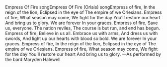 Empress Of Fire songEmpress Of Fire (Orlais) songEmpress of fire,
In the reign of the lion,
Eclipsed in the eye of
The empire of we Orlesians.
Empress of fire,
What season may come,
We fight for the day
You'll restore our heart
And bring us to glory.
We are forever
In your graces.
Empress of fire,
Save us, everyone.
The nation reviles,
The course is but run, and end has begun.
Empress of fire,
Believe in us all.
Embrace us with arms,
And dress us with swords,
And light up our hearts with blood so bold.
We are forever
In your graces.
Empress of fire,
In the reign of the lion,
Eclipsed in the eye of
The empire of we Orlesians.
Empress of fire,
What season may come,
We fight for the day
You'll restore our heart
And bring us to glory.
—As performed by the bard Maryden Halewell
